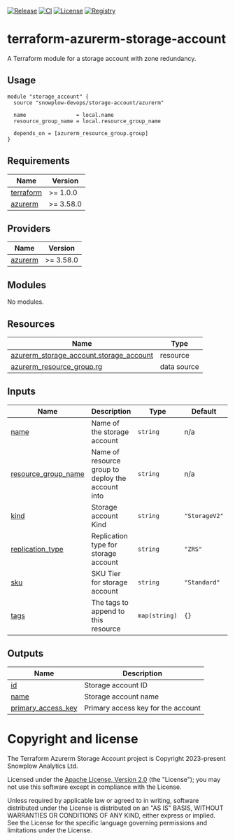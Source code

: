 [![Release][release-image]][release] [![CI][ci-image]][ci] [![License][license-image]][license] [![Registry][registry-image]][registry]

# terraform-azurerm-storage-account

A Terraform module for a storage account with zone redundancy.

## Usage

```hcl
module "storage_account" {
  source "snowplow-devops/storage-account/azurerm"

  name                = local.name
  resource_group_name = local.resource_group_name

  depends_on = [azurerm_resource_group.group]
}
```

## Requirements

| Name | Version |
|------|---------|
| <a name="requirement_terraform"></a> [terraform](#requirement\_terraform) | >= 1.0.0 |
| <a name="requirement_azurerm"></a> [azurerm](#requirement\_azurerm) | >= 3.58.0 |

## Providers

| Name | Version |
|------|---------|
| <a name="provider_azurerm"></a> [azurerm](#provider\_azurerm) | >= 3.58.0 |

## Modules

No modules.

## Resources

| Name | Type |
|------|------|
| [azurerm_storage_account.storage_account](https://registry.terraform.io/providers/hashicorp/azurerm/latest/docs/resources/storage_account) | resource |
| [azurerm_resource_group.rg](https://registry.terraform.io/providers/hashicorp/azurerm/latest/docs/data-sources/resource_group) | data source |

## Inputs

| Name | Description | Type | Default | Required |
|------|-------------|------|---------|:--------:|
| <a name="input_name"></a> [name](#input\_name) | Name of the storage account | `string` | n/a | yes |
| <a name="input_resource_group_name"></a> [resource\_group\_name](#input\_resource\_group\_name) | Name of resource group to deploy the account into | `string` | n/a | yes |
| <a name="input_kind"></a> [kind](#input\_kind) | Storage account Kind | `string` | `"StorageV2"` | no |
| <a name="input_replication_type"></a> [replication\_type](#input\_replication\_type) | Replication type for storage account | `string` | `"ZRS"` | no |
| <a name="input_sku"></a> [sku](#input\_sku) | SKU Tier for storage account | `string` | `"Standard"` | no |
| <a name="input_tags"></a> [tags](#input\_tags) | The tags to append to this resource | `map(string)` | `{}` | no |

## Outputs

| Name | Description |
|------|-------------|
| <a name="output_id"></a> [id](#output\_id) | Storage account ID |
| <a name="output_name"></a> [name](#output\_name) | Storage account name |
| <a name="output_primary_access_key"></a> [primary\_access\_key](#output\_primary\_access\_key) | Primary access key for the account |

# Copyright and license

The Terraform Azurerm Storage Account project is Copyright 2023-present Snowplow Analytics Ltd.

Licensed under the [Apache License, Version 2.0][license] (the "License");
you may not use this software except in compliance with the License.

Unless required by applicable law or agreed to in writing, software
distributed under the License is distributed on an "AS IS" BASIS,
WITHOUT WARRANTIES OR CONDITIONS OF ANY KIND, either express or implied.
See the License for the specific language governing permissions and
limitations under the License.

[release]: https://github.com/snowplow-devops/terraform-azurerm-storage-account/releases/latest
[release-image]: https://img.shields.io/github/v/release/snowplow-devops/terraform-azurerm-storage-account

[ci]: https://github.com/snowplow-devops/terraform-azurerm-storage-account/actions?query=workflow%3Aci
[ci-image]: https://github.com/snowplow-devops/terraform-azurerm-storage-account/workflows/ci/badge.svg

[license]: https://www.apache.org/licenses/LICENSE-2.0
[license-image]: https://img.shields.io/badge/license-Apache--2-blue.svg?style=flat

[registry]: https://registry.terraform.io/modules/snowplow-devops/storage-account/azurerm/latest
[registry-image]: https://img.shields.io/static/v1?label=Terraform&message=Registry&color=7B42BC&logo=terraform

